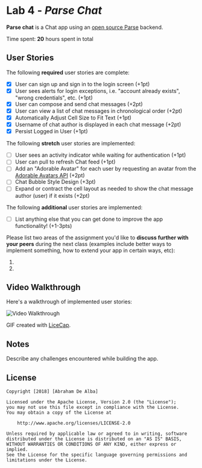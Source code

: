 # Lab 4 - *Parse Chat*

**Parse chat** is a Chat app using an [open source Parse](http://parseplatform.org/) backend.

Time spent: **20** hours spent in total

## User Stories

The following **required** user stories are complete:

- [X] User can sign up and sign in to the login screen (+1pt)
- [X] User sees alerts for login exceptions, i.e. "account already exists", "wrong credentials", etc. (+1pt)
- [X] User can compose and send chat messages (+2pt)
- [X] User can view a list of chat messages in chronological order (+2pt)
- [X] Automatically Adjust Cell Size to Fit Text (+1pt)
- [X] Username of chat author is displayed in each chat message (+2pt)
- [X] Persist Logged in User (+1pt)

The following **stretch** user stories are implemented:

- [ ] User sees an activity indicator while waiting for authentication (+1pt)
- [ ] User can pull to refresh Chat feed (+1pt)
- [ ] Add an "Adorable Avatar" for each user by requesting an avatar from the [Adorable Avatars API](https://github.com/adorableio/avatars-api) (+2pt)
- [ ] Chat Bubble Style Design (+3pt)
- [ ] Expand or contract the cell layout as needed to show the chat message author (user) if it exists (+2pt)

The following **additional** user stories are implemented:

- [ ] List anything else that you can get done to improve the app functionality! (+1-3pts)

Please list two areas of the assignment you'd like to **discuss further with your peers** during the next class (examples include better ways to implement something, how to extend your app in certain ways, etc):

1.
2.

## Video Walkthrough

Here's a walkthrough of implemented user stories:

<img src='https://i.imgur.com/bzz52Bl.gif' title='Video Walkthrough' width='' alt='Video Walkthrough' />

GIF created with [LiceCap](http://www.cockos.com/licecap/).

## Notes

Describe any challenges encountered while building the app.

## License

    Copyright [2018] [Abraham De Alba]

    Licensed under the Apache License, Version 2.0 (the "License");
    you may not use this file except in compliance with the License.
    You may obtain a copy of the License at

        http://www.apache.org/licenses/LICENSE-2.0

    Unless required by applicable law or agreed to in writing, software
    distributed under the License is distributed on an "AS IS" BASIS,
    WITHOUT WARRANTIES OR CONDITIONS OF ANY KIND, either express or implied.
    See the License for the specific language governing permissions and
    limitations under the License.
